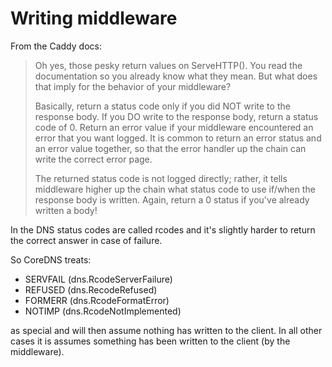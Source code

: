 # Writing middleware

From the Caddy docs:

> Oh yes, those pesky return values on ServeHTTP(). You read the documentation so you already know
> what they mean. But what does that imply for the behavior of your middleware?
>
> Basically, return a status code only if you did NOT write to the response body. If you DO write to
> the response body, return a status code of 0. Return an error value if your middleware encountered
> an error that you want logged. It is common to return an error status and an error value together,
> so that the error handler up the chain can write the correct error page.
>
> The returned status code is not logged directly; rather, it tells middleware higher up the chain
> what status code to use if/when the response body is written. Again, return a 0 status if you've
> already written a body!

In the DNS status codes are called rcodes and it's slightly harder to return the correct
answer in case of failure.

So CoreDNS treats:

* SERVFAIL (dns.RcodeServerFailure)
* REFUSED (dns.RecodeRefused)
* FORMERR (dns.RcodeFormatError)
* NOTIMP (dns.RcodeNotImplemented)

as special and will then assume nothing has written to the client. In all other cases it is assumes
something has been written to the client (by the middleware).
